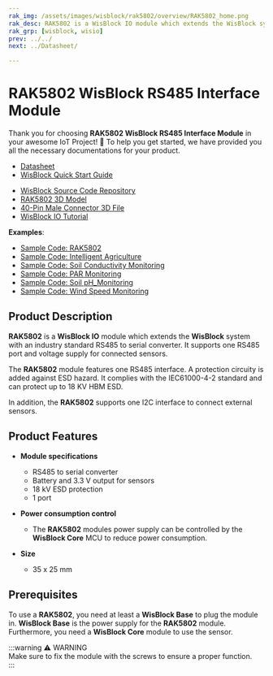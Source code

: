 ```yaml
---
rak_img: /assets/images/wisblock/rak5802/overview/RAK5802_home.png
rak_desc: RAK5802 is a WisBlock IO module which extends the WisBlock system with an industry standard RS485 to serial converter. It supports one RS485 port and voltage supply for connected sensors.
rak_grp: [wisblock, wisio]
prev: ../../
next: ../Datasheet/

---
```


# RAK5802 WisBlock RS485 Interface Module

Thank you for choosing **RAK5802 WisBlock RS485 Interface Module** in your awesome IoT Project! 🎉 To help you get started, we have provided you all the necessary documentations for your product.

* [Datasheet](../Datasheet/)
* <a href="../../Quickstart/" target="_blank">WisBlock Quick Start Guide</a>
<!---* [WisBlock Quick Start Guide](../../Quickstart/)-->
* [WisBlock Source Code Repository](https://github.com/RAKWireless/WisBlock/)
* [RAK5802 3D Model](https://downloads.rakwireless.com/3D_File/WisBlock/3D_RAK5802.stp)
* [40-Pin Male Connector 3D File](https://downloads.rakwireless.com/3D_File/Accessory/WisConnector/M40S1003K6M.stp)
* [WisBlock IO Tutorial](/Knowledge-Hub/Learn/WisBlock-IO-Tutorial/)

**Examples**:

* [Sample Code: RAK5802](https://github.com/RAKWireless/WisBlock/tree/master/examples/sensors/RAK5802_RS485)
* [Sample Code: Intelligent Agriculture](https://github.com/RAKWireless/WisBlock/tree/master/examples/solutions/Inteligence_Agriculture)
* [Sample Code: Soil Conductivity Monitoring](https://github.com/RAKWireless/WisBlock/tree/master/examples/solutions/Soil_Conductivity_Monitoring)
* [Sample Code: PAR Monitoring](https://github.com/RAKWireless/WisBlock/tree/master/examples/solutions/PAR_Monitoring)
* [Sample Code: Soil pH_Monitoring](https://github.com/RAKWireless/WisBlock/tree/master/examples/solutions/Soil_pH_Monitoring) 
* [Sample Code: Wind Speed Monitoring](https://github.com/RAKWireless/WisBlock/tree/master/examples/solutions/Wind_Speed_Monitoring) 


## Product Description

**RAK5802** is a **WisBlock IO** module which extends the **WisBlock** system with an industry standard RS485 to serial converter. It supports one RS485 port and voltage supply for connected sensors.    

The **RAK5802** module features one RS485 interface. A protection circuity is added against ESD hazard. It complies with the IEC61000-4-2 standard and can protect up to 18&nbsp;KV HBM ESD.    

In addition, the **RAK5802** supports one I2C interface to connect external sensors.

<!--
The RAK5802 module is part of the WisBlock series, specifically, it is one of the modules that belongs to the WisIO category. This module was designed to be part of a production-ready IoT solution in a modular way, and must be combined with a WisCore and a WisBase module.

The RAK5802 is a RS485 ModBus extension module that allows users to provide IoT connectivity to a new/existing solution with RS485 interface. This module converts the RS485 signals into UART signals. These signals are collected by a MCU located inside of a WisCore module for further data transmission. 

The RAK5802 module features one RS485 interface. Inside, a protection circuity is added to protect against ESD hazard. The RAK5802 module complies with the IEC61000-4-2 standard and can protect up to 18 KV HBM ESD.

In addition, the RAK5802 supports one I2C interface, customer can use this I2C interface to connect external sensors.
-->

## Product Features

* **Module specifications**    
    * RS485 to serial converter    
    * Battery and 3.3&nbsp;V output for sensors    
    * 18&nbsp;kV ESD protection    
    * 1 port    

* **Power consumption control**    
    * The **RAK5802** modules power supply can be controlled by the **WisBlock Core** MCU to reduce power consumption.    

* **Size**
    * 35 x 25&nbsp;mm 

## Prerequisites

To use a **RAK5802**, you need at least a **WisBlock Base** to plug the module in. **WisBlock Base** is the power supply for the **RAK5802** module. Furthermore, you need a **WisBlock Core** module to use the sensor.  

:::warning ⚠️ WARNING    
Make sure to fix the module with the screws to ensure a proper function.   
:::